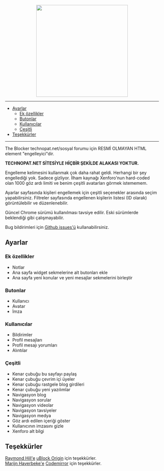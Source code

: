 <p align="center">
<a href="https://chrome.google.com/webstore/detail/the-blocker/nmamfbkbakeogpleihmmgbglafohpdif">
<img src="https://user-images.githubusercontent.com/53034558/254320037-35e496f8-51da-4aa6-a191-b42c662c9b64.svg" width="300">
</a>
</p>

***

* [Ayarlar](#ayarlar)
  * [Ek özellikler](#ek-özellikler)
  * [Butonlar](#butonlar)
  * [Kullanıcılar](#kullanıcılar)
  * [Çeşitli](#çeşitli)
* [Teşekkürler](#teşekkürler)

***

The Blocker technopat.net/sosyal forumu için RESMİ OLMAYAN HTML element "engelleyici"dir.

**TECHNOPAT.NET SİTESİYLE HİÇBİR ŞEKİLDE ALAKASI YOKTUR.**

Engelleme kelimesini kullanmak çok daha rahat geldi. Herhangi bir şey engellediği yok. Sadece gizliyor. İlham kaynağı Xenforo'nun hard-coded olan 1000 göz ardı limiti ve benim çeşitli avatarları görmek istememem.

Ayarlar sayfasında kişileri engellemek için çeşitli seçenekler arasında seçim yapabilirsiniz.
Filtreler sayfasında engellenen kişilerin listesi (ID olarak) görüntülebilir ve düzenlenebilir.

Güncel Chrome sürümü kullanılması tavsiye edilir. Eski sürümlerde beklendiği gibi çalışmayabilir.

Bug bildirimleri için [Github issues'ü](https://github.com/J3ekir/The-Blocker/issues) kullanabilirsiniz.

## Ayarlar

### Ek özellikler
- Notlar
- Ana sayfa widget sekmelerine alt butonları ekle
- Ana sayfa yeni konular ve yeni mesajlar sekmelerini birleştir

### Butonlar
- Kullanıcı
- Avatar
- İmza

### Kullanıcılar
- Bildirimler
- Profil mesajları
- Profil mesajı yorumları
- Alıntılar

### Çeşitli
- Kenar çubuğu bu sayfayı paylaş
- Kenar çubuğu çevrim içi üyeler
- Kenar çubuğu rastgele blog girdileri
- Kenar çubuğu yeni yazılımlar
- Navigasyon blog
- Navigasyon sorular
- Navigasyon videolar
- Navigasyon tavsiyeler
- Navigasyon medya
- Göz ardı edilen içeriği göster
- Kullanıcının imzasını gizle
- Xenforo alt bilgi

## Teşekkürler
[Raymond Hill'e](https://github.com/gorhill) [uBlock Origin](https://github.com/gorhill/uBlock) için teşekkürler.  
[Marijn Haverbeke'e](https://github.com/marijnh) [Codemirror](https://codemirror.net/5/index.html) için teşekkürler.
